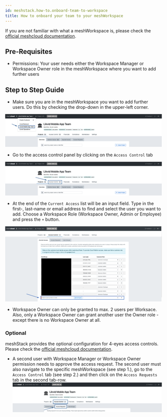 ```yaml
---
id: meshstack.how-to.onboard-team-to-workspace
title: How to onboard your team to your meshWorkspace
---
```


If you are not familiar with what a meshWorkspace is, please check the [official meshcloud documentation](meshcloud.workspace.md).

## Pre-Requisites

- Permissions: Your user needs either the Workspace Manager or Workspace Owner role in the meshWorkspace where you want to add further users

## Step to Step Guide

- Make sure you are in the meshWorkspace you want to add further users. Do this by checking the drop-down in the upper-left corner.

![Select meshWorkspace in the upper left corner](assets/workspace/choose-workspace.png "Pick meshWorkspace")

- Go to the access control panel by clicking on the `Access Control` tab

![Click the Access Control tab](assets/workspace/workspace-access-control.png "Access Control")

- At the end of the `Current Access` list will be an input field. Type in the first-, last-name or email address to find and select the user you want to add. Choose a Workspace Role (Workspace Owner, Admin or Employee) and press the `+` button.

![Add a user to the workspace](assets/workspace/workspace-access-control-add-a-user.png "add a user")

- Workspace Owner can only be granted to max. 2 users per Worksace. Also, only a Workspace Owner can grant another user the Owner role - except there is no Workspace Owner at all.

### Optional

meshStack provides the optional configuration for 4-eyes access controls.
Please check the [official meshcloud documentation](meshcloud.workspace.md#invite-users-to-a-meshworkspace-team).

- A second user with Workspace Manager or Workspace Owner permission needs to approve the access request. The second user must also navigate to the specific meshWorkspace (see step 1.), go to the `Access Control` tab (see step 2.) and then click on the `Access Requests` tab in the second tab-row.
![Click the Access Requests tab](assets/workspace/workspace-access-approve.png "Access Control - Access Requests")
